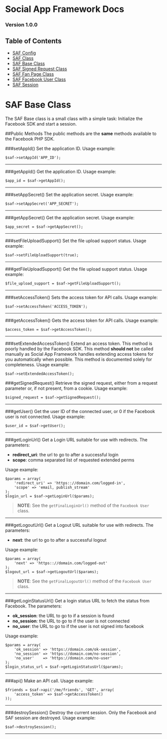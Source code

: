 # Social App Framework Docs
### Version 1.0.0

## Table of Contents

* [SAF Config](saf_config.md)
* [SAF Class](saf.md)
* [SAF Base Class](saf_base.md)
* [SAF Signed Request Class](saf_signed_request.md)
* [SAF Fan Page Class](saf_fan_page.md)
* [SAF Facebook User Class](saf_facebook_user.md)
* [SAF Session](saf_session.md)

# SAF Base Class
The SAF Base class is a small class with a simple task: Initialize the
Facebook SDK and start a session.

##Public Methods
The public methods are the **same** methods available to the Facebook PHP SDK.

###setAppId()
Set the application ID. Usage example:

    $saf->setAppId('APP_ID');

***

###getAppId()
Get the application ID. Usage example:

    $app_id = $saf->getAppId();

***

###setAppSecret()
Set the application secret. Usage example:

    $saf->setAppSecret('APP_SECRET');

***

###getAppSecret()
Get the application secret. Usage example:

    $app_secret = $saf->getAppSecret();

***

###setFileUploadSupport()
Set the file upload support status. Usage example:

    $saf->setFileUploadSupport(true);

***

###getFileUploadSupport()
Get the file upload support status. Usage example:

    $file_upload_support = $saf->getFileUploadSupport();

***

###setAccessToken()
Sets the access token for API calls. Usage example:

    $saf->setAccessToken('ACCESS_TOKEN');

***

###getAccessToken()
Gets the access token for API calls. Usage example:

    $access_token = $saf->getAccessToken();

***

###setExtendedAccessToken()
Extend an access token. This method is poorly handled by the Facebook SDK.  This
method **should not** be called manually as Social App Framework handles extending
access tokens for you automatically when possible. This method is documented solely
for completeness. Usage example:

    $saf->setExtendedAccessToken();

###getSignedRequest()
Retrieve the signed request, either from a request parameter or, if not present,
from a cookie. Usage example:

    $signed_request = $saf->getSignedRequest();

***


###getUser()
Get the user ID of the connected user, or 0 if the Facebook user is not
connected. Usage example:

    $user_id = $saf->getUser();

***

###getLoginUrl()
Get a Login URL suitable for use with redirects. The parameters:

- **redirect_uri**: the url to go to after a successful login
- **scope**: comma separated list of requested extended perms

Usage example:

    $params = array(
        'redirect_uri' => 'https:://domain.com/logged-in',
        'scope' => 'email, publish_stream'
    );
    $login_url = $saf->getLoginUrl($params);

>**NOTE**: See the `getFinalLoginUrl()` method of the `Facebook User` class.

***

###getLogoutUrl()
Get a Logout URL suitable for use with redirects. The parameters:

- **next**: the url to go to after a successful logout

Usage example:

    $params = array(
        'next' => 'https:://domain.com/logged-out'
    );
    $logout_url = $saf->getLogoutUrl($params);

>**NOTE**: See the `getFinalLogoutUrl()` method of the `Facebook User` class.

***

###getLoginStatusUrl()
Get a login status URL to fetch the status from Facebook.  The parameters:

- **ok_session**: the URL to go to if a session is found
- **no_session**: the URL to go to if the user is not connected
- **no_user**: the URL to go to if the user is not signed into facebook

Usage example:

    $params = array(
        'ok_session' => 'https://domain.com/ok-session',
        'no_session' => 'https://domain.com/no-session',
        'no_user'    => 'https://domain.com/no-user'
    );
    $login_status_url = $saf->getLoginStatusUrl($params);

***

###api()
Make an API call. Usage example:

    $friends = $saf->api('/me/friends', 'GET', array(
        'access_token' => $saf->getAccessToken()
    ));

***

###destroySession()
Destroy the current session. Only the Facebook and SAF session are destroyed.
Usage example:

    $saf->destroySession();

***
